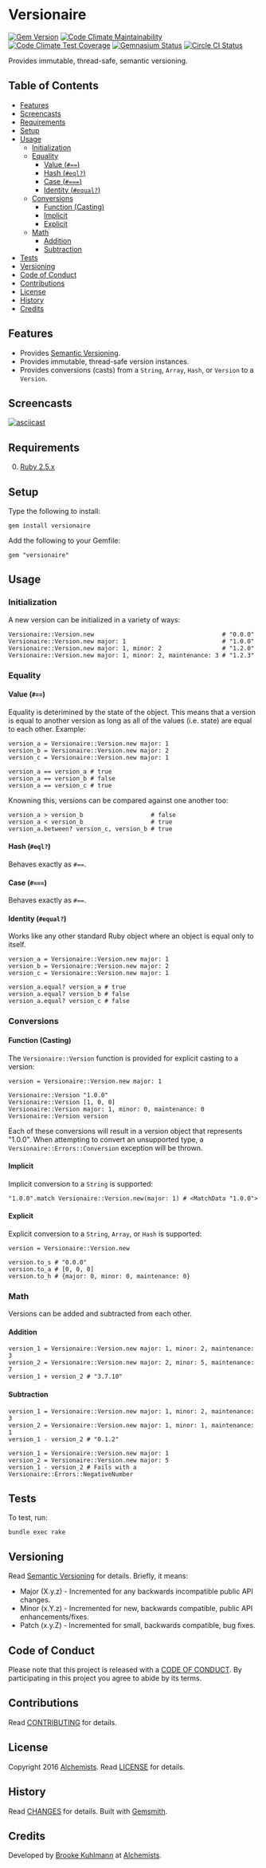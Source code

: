 # Versionaire

[![Gem Version](https://badge.fury.io/rb/versionaire.svg)](http://badge.fury.io/rb/versionaire)
[![Code Climate Maintainability](https://api.codeclimate.com/v1/badges/e61fa9230ecc0bfa6f07/maintainability)](https://codeclimate.com/github/bkuhlmann/versionaire/maintainability)
[![Code Climate Test Coverage](https://api.codeclimate.com/v1/badges/e61fa9230ecc0bfa6f07/test_coverage)](https://codeclimate.com/github/bkuhlmann/versionaire/test_coverage)
[![Gemnasium Status](https://gemnasium.com/bkuhlmann/versionaire.svg)](https://gemnasium.com/bkuhlmann/versionaire)
[![Circle CI Status](https://circleci.com/gh/bkuhlmann/versionaire.svg?style=svg)](https://circleci.com/gh/bkuhlmann/versionaire)

Provides immutable, thread-safe, semantic versioning.

<!-- Tocer[start]: Auto-generated, don't remove. -->

## Table of Contents

  - [Features](#features)
  - [Screencasts](#screencasts)
  - [Requirements](#requirements)
  - [Setup](#setup)
  - [Usage](#usage)
    - [Initialization](#initialization)
    - [Equality](#equality)
      - [Value (`#==`)](#value-)
      - [Hash (`#eql?`)](#hash-eql)
      - [Case (`#===`)](#case-)
      - [Identity (`#equal?`)](#identity-equal)
    - [Conversions](#conversions)
      - [Function (Casting)](#function-casting)
      - [Implicit](#implicit)
      - [Explicit](#explicit)
    - [Math](#math)
      - [Addition](#addition)
      - [Subtraction](#subtraction)
  - [Tests](#tests)
  - [Versioning](#versioning)
  - [Code of Conduct](#code-of-conduct)
  - [Contributions](#contributions)
  - [License](#license)
  - [History](#history)
  - [Credits](#credits)

<!-- Tocer[finish]: Auto-generated, don't remove. -->

## Features

- Provides [Semantic Versioning](http://semver.org).
- Provides immutable, thread-safe version instances.
- Provides conversions (casts) from a `String`, `Array`, `Hash`, or `Version` to a `Version`.

## Screencasts

[![asciicast](https://asciinema.org/a/155980.png)](https://asciinema.org/a/155980)

## Requirements

0. [Ruby 2.5.x](https://www.ruby-lang.org)

## Setup

Type the following to install:

    gem install versionaire

Add the following to your Gemfile:

    gem "versionaire"

## Usage

### Initialization

A new version can be initialized in a variety of ways:

    Versionaire::Version.new                                    # "0.0.0"
    Versionaire::Version.new major: 1                           # "1.0.0"
    Versionaire::Version.new major: 1, minor: 2                 # "1.2.0"
    Versionaire::Version.new major: 1, minor: 2, maintenance: 3 # "1.2.3"

### Equality

#### Value (`#==`)

Equality is deterimined by the state of the object. This means that a version is equal to another
version as long as all of the values (i.e. state) are equal to each other. Example:

    version_a = Versionaire::Version.new major: 1
    version_b = Versionaire::Version.new major: 2
    version_c = Versionaire::Version.new major: 1

    version_a == version_a # true
    version_a == version_b # false
    version_a == version_c # true

Knowning this, versions can be compared against one another too:

    version_a > version_b                   # false
    version_a < version_b                   # true
    version_a.between? version_c, version_b # true

#### Hash (`#eql?`)

Behaves exactly as `#==`.

#### Case (`#===`)

Behaves exactly as `#==`.

#### Identity (`#equal?`)

Works like any other standard Ruby object where an object is equal only to itself.

    version_a = Versionaire::Version.new major: 1
    version_b = Versionaire::Version.new major: 2
    version_c = Versionaire::Version.new major: 1

    version_a.equal? version_a # true
    version_a.equal? version_b # false
    version_a.equal? version_c # false

### Conversions

#### Function (Casting)

The `Versionaire::Version` function is provided for explicit casting to a version:

    version = Versionaire::Version.new major: 1

    Versionaire::Version "1.0.0"
    Versionaire::Version [1, 0, 0]
    Versionaire::Version major: 1, minor: 0, maintenance: 0
    Versionaire::Version version

Each of these conversions will result in a version object that represents "1.0.0". When attempting
to convert an unsupported type, a `Versionaire::Errors::Conversion` exception will be thrown.

#### Implicit

Implicit conversion to a `String` is supported:

    "1.0.0".match Versionaire::Version.new(major: 1) # <MatchData "1.0.0">

#### Explicit

Explicit conversion to a `String`, `Array`, or `Hash` is supported:

    version = Versionaire::Version.new

    version.to_s # "0.0.0"
    version.to_a # [0, 0, 0]
    version.to_h # {major: 0, minor: 0, maintenance: 0}

### Math

Versions can be added and subtracted from each other.

#### Addition

    version_1 = Versionaire::Version.new major: 1, minor: 2, maintenance: 3
    version_2 = Versionaire::Version.new major: 2, minor: 5, maintenance: 7
    version_1 + version_2 # "3.7.10"

#### Subtraction

    version_1 = Versionaire::Version.new major: 1, minor: 2, maintenance: 3
    version_2 = Versionaire::Version.new major: 1, minor: 1, maintenance: 1
    version_1 - version_2 # "0.1.2"

    version_1 = Versionaire::Version.new major: 1
    version_2 = Versionaire::Version.new major: 5
    version_1 - version_2 # Fails with a Versionaire::Errors::NegativeNumber

## Tests

To test, run:

    bundle exec rake

## Versioning

Read [Semantic Versioning](http://semver.org) for details. Briefly, it means:

- Major (X.y.z) - Incremented for any backwards incompatible public API changes.
- Minor (x.Y.z) - Incremented for new, backwards compatible, public API enhancements/fixes.
- Patch (x.y.Z) - Incremented for small, backwards compatible, bug fixes.

## Code of Conduct

Please note that this project is released with a [CODE OF CONDUCT](CODE_OF_CONDUCT.md). By
participating in this project you agree to abide by its terms.

## Contributions

Read [CONTRIBUTING](CONTRIBUTING.md) for details.

## License

Copyright 2016 [Alchemists](https://www.alchemists.io).
Read [LICENSE](LICENSE.md) for details.

## History

Read [CHANGES](CHANGES.md) for details.
Built with [Gemsmith](https://github.com/bkuhlmann/gemsmith).

## Credits

Developed by [Brooke Kuhlmann](https://www.alchemists.io) at
[Alchemists](https://www.alchemists.io).

